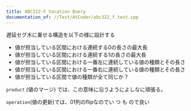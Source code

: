 ```yaml
---
title: ABC322-F Vacation Query
documentation_of: //Test/AtCoder/abc322_f.test.cpp
---
```


遅延セグ木に乗せる構造を以下の様に設計する

- 値が担当している区間における連続する0の長さの最大長
- 値が担当している区間における連続する1の長さの最大長
- 値が担当している区間における一番左に連続している値の種類とその長さ
- 値が担当している区間における一番右に連続している値の種類とその長さ
- 値が担当している区間で値の種類が全て同じか？

`product` (値のマージ) では、この意味に沿うようによしなに頑張る。

`operation`(値の更新)では、01列のflipなのでい つ も ので良い
